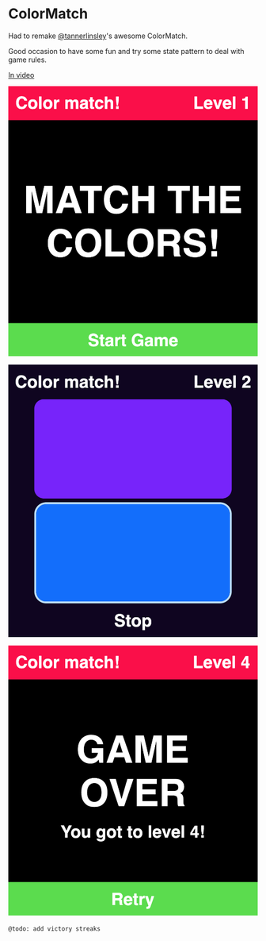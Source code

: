 # ColorMatch
Had to remake [@tannerlinsley](https://github.com/tannerlinsley)'s awesome ColorMatch. 

Good occasion to have some fun and try some state pattern to deal with game rules.


[In video](https://cl.ly/75d71df58781)


![Home screen](./public/home.png)


![In game screenshot](./public/game.png)


![Game over screen](./public/over.png)

`@todo: add victory streaks` 
